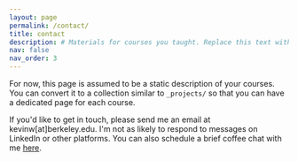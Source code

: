 ```yaml
---
layout: page
permalink: /contact/
title: contact
description: # Materials for courses you taught. Replace this text with your description.
nav: false
nav_order: 3
---
```


For now, this page is assumed to be a static description of your courses. You can convert it to a collection similar to `_projects/` so that you can have a dedicated page for each course.

If you'd like to get in touch, please send me an email at kevinw[at]berkeley.edu. I'm not as likely to respond to messages on LinkedIn or other platforms. You can also schedule a brief coffee chat with me [here](https://zcal.co/i/4muIspa7).
